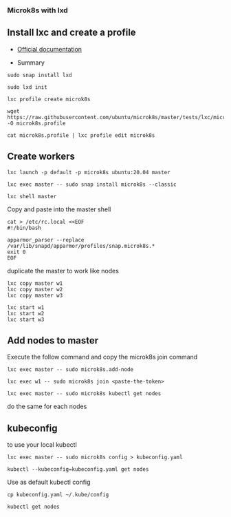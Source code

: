 ### Microk8s with lxd 

## Install lxc and create a profile 

* [Official documentation](https://microk8s.io/docs/install-lxd)

* Summary

```
sudo snap install lxd
```

```
sudo lxd init
```

```
lxc profile create microk8s
```

```
wget https://raw.githubusercontent.com/ubuntu/microk8s/master/tests/lxc/microk8s.profile -O microk8s.profile
```

```
cat microk8s.profile | lxc profile edit microk8s
```

## Create workers

```
lxc launch -p default -p microk8s ubuntu:20.04 master
```

```
lxc exec master -- sudo snap install microk8s --classic
```

```
lxc shell master
```

Copy and paste into the master shell 
```
cat > /etc/rc.local <<EOF
#!/bin/bash

apparmor_parser --replace /var/lib/snapd/apparmor/profiles/snap.microk8s.*
exit 0
EOF
```

duplicate the master to work like nodes

```
lxc copy master w1
lxc copy master w2
lxc copy master w3
```

```
lxc start w1
lxc start w2
lxc start w3
```


## Add nodes to master
Execute the follow command and copy the  microk8s join command

```
lxc exec master -- sudo microk8s.add-node
```

```
lxc exec w1 -- sudo microk8s join <paste-the-token>
```

```
lxc exec master -- sudo microk8s kubectl get nodes
```

do the same for each nodes

## kubeconfig 
to use your local kubectl 
```
lxc exec master -- sudo microk8s config > kubeconfig.yaml
```

```
kubectl --kubeconfig=kubeconfig.yaml get nodes
```
Use as default kubectl config

```
cp kubeconfig.yaml ~/.kube/config
```
```
kubectl get nodes
```
